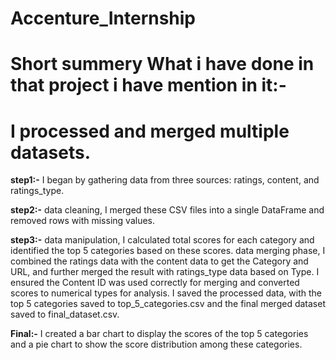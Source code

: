 # Accenture_Internship
# Short summery What i have done in that project i have mention in it:-

# I processed and merged multiple datasets.
**step1:-**
I began by gathering data from three sources: ratings, content, and ratings_type. 

**step2:-**
data cleaning, I merged these CSV files into a single DataFrame and removed rows with missing values.

**step3:-**
data manipulation, I calculated total scores for each category and identified the top 5 categories based on these scores. 
data merging phase, I combined the ratings data with the content data to get the Category and URL, and further merged the result with ratings_type data based on Type.
I ensured the Content ID was used correctly for merging and converted scores to numerical types for analysis.
I saved the processed data, with the top 5 categories saved to top_5_categories.csv and the final merged dataset saved to final_dataset.csv. 

**Final:-**
I created a bar chart to display the scores of the top 5 categories and a pie chart to show the score distribution among these categories.
